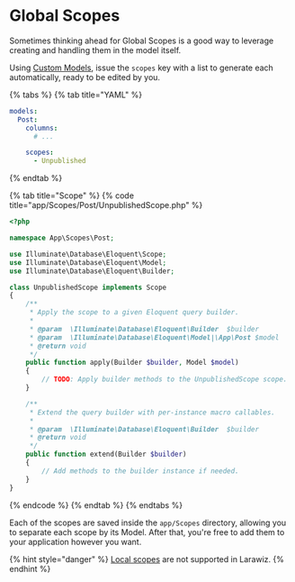 # Global Scopes

Sometimes thinking ahead for Global Scopes is a good way to leverage creating and handling them in the model itself. 

Using [Custom Models](./#custom-model), issue the `scopes` key with a list to generate each automatically, ready to be edited by you.

{% tabs %}
{% tab title="YAML" %}
```yaml
models:
  Post:
    columns:
      # ...

    scopes:
      - Unpublished
```
{% endtab %}

{% tab title="Scope" %}
{% code title="app/Scopes/Post/UnpublishedScope.php" %}
```php
<?php

namespace App\Scopes\Post;

use Illuminate\Database\Eloquent\Scope;
use Illuminate\Database\Eloquent\Model;
use Illuminate\Database\Eloquent\Builder;

class UnpublishedScope implements Scope
{
    /**
     * Apply the scope to a given Eloquent query builder.
     *
     * @param  \Illuminate\Database\Eloquent\Builder  $builder
     * @param  \Illuminate\Database\Eloquent\Model|\App\Post $model
     * @return void
     */
    public function apply(Builder $builder, Model $model)
    {
        // TODO: Apply builder methods to the UnpublishedScope scope.
    }

    /**
     * Extend the query builder with per-instance macro callables.
     *
     * @param  \Illuminate\Database\Eloquent\Builder  $builder
     * @return void
     */
    public function extend(Builder $builder)
    {
        // Add methods to the builder instance if needed.
    }
}
```
{% endcode %}
{% endtab %}
{% endtabs %}

Each of the scopes are saved inside the `app/Scopes` directory, allowing you to separate each scope by its Model. After that, you're free to add them to your application however you want.

{% hint style="danger" %}
[Local scopes](https://laravel.com/docs/7.x/eloquent#local-scopes) are not supported in Larawiz.
{% endhint %}

